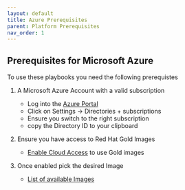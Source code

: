 ```yaml
---
layout: default
title: Azure Prerequisites
parent: Platform Prerequisites
nav_order: 1
---
```


## Prerequisites for Microsoft Azure

To use these playbooks you need the following prerequistes

1. A Microsoft Azure Account with a valid subscription
   
   - Log into the [Azure Portal](https://portal.azure.com)
   - Click on Settings -> Directories + subscriptions
   - Ensure you switch to the right subscription 
   - copy the Directory ID to your clipboard

2. Ensure you have access to Red Hat Gold Images

   - [Enable Cloud Access](https://access.redhat.com/management/cloud/new) to use Gold images
  
3. Once enabled pick the desired Image

   - [List of available Images](https://learn.microsoft.com/en-us/azure/virtual-machines/workloads/redhat/redhat-images#rhel-8-image-types)
